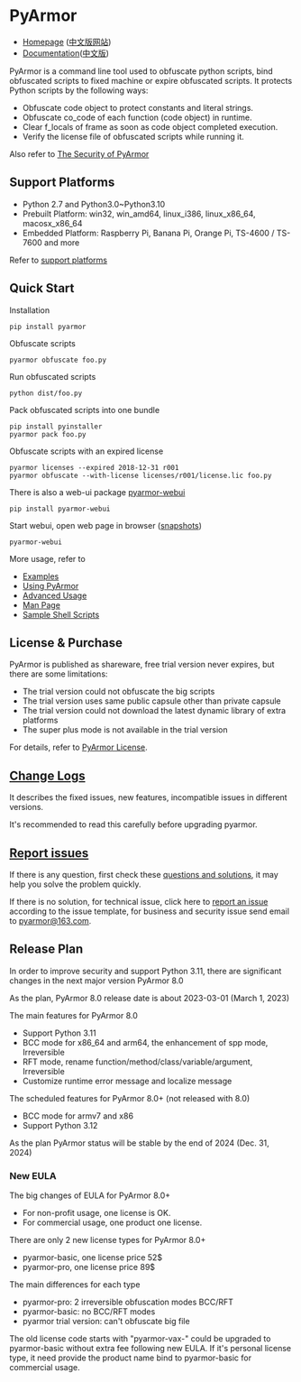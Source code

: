 # PyArmor

* [Homepage](https://pyarmor.dashingsoft.com) ([中文版网站](https://pyarmor.dashingsoft.com/index-zh.html))
* [Documentation](https://pyarmor.readthedocs.io/en/latest/)([中文版](https://pyarmor.readthedocs.io/zh/latest/))

PyArmor is a command line tool used to obfuscate python scripts, bind
obfuscated scripts to fixed machine or expire obfuscated scripts. It
protects Python scripts by the following ways:

* Obfuscate code object to protect constants and literal strings.
* Obfuscate co_code of each function (code object) in runtime.
* Clear f_locals of frame as soon as code object completed execution.
* Verify the license file of obfuscated scripts while running it.

Also refer to [The Security of PyArmor](https://pyarmor.readthedocs.io/en/latest/security.html)

## Support Platforms

- Python 2.7 and Python3.0~Python3.10
- Prebuilt Platform: win32, win_amd64, linux_i386, linux_x86_64, macosx_x86_64
- Embedded Platform: Raspberry Pi, Banana Pi, Orange Pi, TS-4600 / TS-7600 and more

Refer to [support platforms](https://pyarmor.readthedocs.io/en/latest/platforms.html)

## Quick Start

Installation

    pip install pyarmor

Obfuscate scripts

    pyarmor obfuscate foo.py

Run obfuscated scripts

    python dist/foo.py

Pack obfuscated scripts into one bundle

    pip install pyinstaller
    pyarmor pack foo.py

Obfuscate scripts with an expired license

    pyarmor licenses --expired 2018-12-31 r001
    pyarmor obfuscate --with-license licenses/r001/license.lic foo.py

There is also a web-ui package [pyarmor-webui](https://github.com/dashingsoft/pyarmor-webui)

    pip install pyarmor-webui

Start webui, open web page in browser ([snapshots](https://github.com/dashingsoft/pyarmor-webui/tree/master/snapshots))

    pyarmor-webui

More usage, refer to

* [Examples](https://pyarmor.readthedocs.io/en/latest/examples.html)
* [Using PyArmor](https://pyarmor.readthedocs.io/en/latest/usage.html)
* [Advanced Usage](https://pyarmor.readthedocs.io/en/latest/advanced.html)
* [Man Page](https://pyarmor.readthedocs.io/en/latest/man.html)
* [Sample Shell Scripts](src/examples/README.md)

## License & Purchase

PyArmor is published as shareware, free trial version never expires, but there are
some limitations:

* The trial version could not obfuscate the big scripts
* The trial version uses same public capsule other than private capsule
* The trial version could not download the latest dynamic library of extra platforms
* The super plus mode is not available in the trial version

For details, refer to [PyArmor License](https://pyarmor.readthedocs.io/en/latest/license.html).

## [Change Logs](docs/change-logs.rst)

It describes the fixed issues, new features, incompatible issues in different
versions.

It's recommended to read this carefully before upgrading pyarmor.

## [Report issues](https://github.com/dashingsoft/pyarmor/issues)

If there is any question, first check these [questions and
solutions](https://pyarmor.readthedocs.io/en/latest/questions.html), it may help
you solve the problem quickly.

If there is no solution, for technical issue, click here to [report an
issue](https://github.com/dashingsoft/pyarmor/issues) according to the issue
template, for business and security issue send email to <pyarmor@163.com>.

## Release Plan

In order to improve security and support Python 3.11, there are significant
changes in the next major version PyArmor 8.0

As the plan, PyArmor 8.0 release date is about 2023-03-01 (March 1, 2023)

The main features for PyArmor 8.0

* Support Python 3.11
* BCC mode for x86_64 and arm64, the enhancement of spp mode, Irreversible
* RFT mode, rename function/method/class/variable/argument, Irreversible
* Customize runtime error message and localize message

The scheduled features for PyArmor 8.0+ (not released with 8.0)

* BCC mode for armv7 and x86
* Support Python 3.12

As the plan PyArmor status will be stable by the end of 2024 (Dec. 31, 2024)

### New EULA

The big changes of EULA for PyArmor 8.0+

* For non-profit usage, one license is OK.
* For commercial usage, one product one license.

There are only 2 new license types for PyArmor 8.0+

* pyarmor-basic, one license price 52$
* pyarmor-pro, one license price 89$

The main differences for each type

* pyarmor-pro: 2 irreversible obfuscation modes BCC/RFT
* pyarmor-basic: no BCC/RFT modes
* pyarmor trial version: can't obfuscate big file

The old license code starts with "pyarmor-vax-" could be upgraded to
pyarmor-basic without extra fee following new EULA. If it's personal
license type, it need provide the product name bind to pyarmor-basic
for commercial usage.
